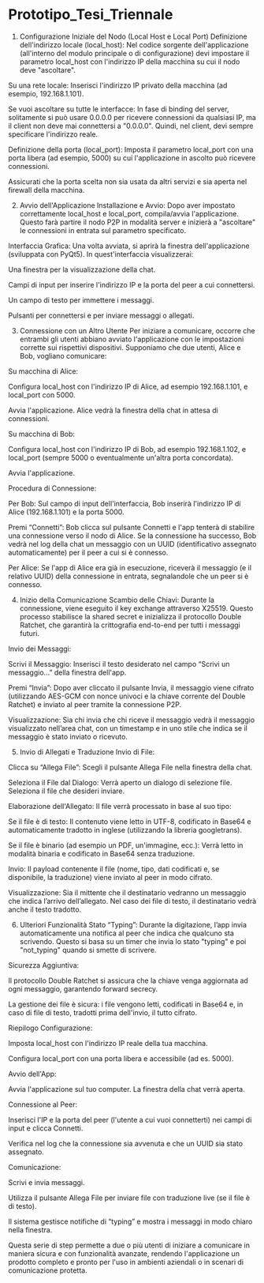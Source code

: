 # Prototipo_Tesi_Triennale
1. Configurazione Iniziale del Nodo (Local Host e Local Port)
Definizione dell'indirizzo locale (local_host):
Nel codice sorgente dell'applicazione (all'interno del modulo principale o di configurazione) devi impostare il parametro local_host con l'indirizzo IP della macchina su cui il nodo deve "ascoltare".

Su una rete locale: Inserisci l'indirizzo IP privato della macchina (ad esempio, 192.168.1.101).

Se vuoi ascoltare su tutte le interfacce: In fase di binding del server, solitamente si può usare 0.0.0.0 per ricevere connessioni da qualsiasi IP, ma il client non deve mai connettersi a "0.0.0.0". Quindi, nel client, devi sempre specificare l'indirizzo reale.

Definizione della porta (local_port):
Imposta il parametro local_port con una porta libera (ad esempio, 5000) su cui l'applicazione in ascolto può ricevere connessioni.

Assicurati che la porta scelta non sia usata da altri servizi e sia aperta nel firewall della macchina.

2. Avvio dell'Applicazione
Installazione e Avvio:
Dopo aver impostato correttamente local_host e local_port, compila/avvia l'applicazione. Questo farà partire il nodo P2P in modalità server e inizierà a "ascoltare" le connessioni in entrata sul parametro specificato.

Interfaccia Grafica:
Una volta avviata, si aprirà la finestra dell'applicazione (sviluppata con PyQt5). In quest'interfaccia visualizzerai:

Una finestra per la visualizzazione della chat.

Campi di input per inserire l'indirizzo IP e la porta del peer a cui connettersi.

Un campo di testo per immettere i messaggi.

Pulsanti per connettersi e per inviare messaggi o allegati.

3. Connessione con un Altro Utente
Per iniziare a comunicare, occorre che entrambi gli utenti abbiano avviato l'applicazione con le impostazioni corrette sui rispettivi dispositivi. Supponiamo che due utenti, Alice e Bob, vogliano comunicare:

Su macchina di Alice:

Configura local_host con l'indirizzo IP di Alice, ad esempio 192.168.1.101, e local_port con 5000.

Avvia l'applicazione. Alice vedrà la finestra della chat in attesa di connessioni.

Su macchina di Bob:

Configura local_host con l'indirizzo IP di Bob, ad esempio 192.168.1.102, e local_port (sempre 5000 o eventualmente un'altra porta concordata).

Avvia l'applicazione.

Procedura di Connessione:

Per Bob:
Sul campo di input dell'interfaccia, Bob inserirà l'indirizzo IP di Alice (192.168.1.101) e la porta 5000.

Premi “Connetti”:
Bob clicca sul pulsante Connetti e l'app tenterà di stabilire una connessione verso il nodo di Alice.
Se la connessione ha successo, Bob vedrà nel log della chat un messaggio con un UUID (identificativo assegnato automaticamente) per il peer a cui si è connesso.

Per Alice:
Se l'app di Alice era già in esecuzione, riceverà il messaggio (e il relativo UUID) della connessione in entrata, segnalandole che un peer si è connesso.

4. Inizio della Comunicazione
Scambio delle Chiavi:
Durante la connessione, viene eseguito il key exchange attraverso X25519. Questo processo stabilisce la shared secret e inizializza il protocollo Double Ratchet, che garantirà la crittografia end-to-end per tutti i messaggi futuri.

Invio dei Messaggi:

Scrivi il Messaggio:
Inserisci il testo desiderato nel campo “Scrivi un messaggio…” della finestra dell'app.

Premi “Invia”:
Dopo aver cliccato il pulsante Invia, il messaggio viene cifrato (utilizzando AES-GCM con nonce univoci e la chiave corrente del Double Ratchet) e inviato al peer tramite la connessione P2P.

Visualizzazione:
Sia chi invia che chi riceve il messaggio vedrà il messaggio visualizzato nell’area chat, con un timestamp e in uno stile che indica se il messaggio è stato inviato o ricevuto.

5. Invio di Allegati e Traduzione
Invio di File:

Clicca su “Allega File”:
Scegli il pulsante Allega File nella finestra della chat.

Seleziona il File dal Dialogo:
Verrà aperto un dialogo di selezione file. Seleziona il file che desideri inviare.

Elaborazione dell'Allegato:
Il file verrà processato in base al suo tipo:

Se il file è di testo:
Il contenuto viene letto in UTF-8, codificato in Base64 e automaticamente tradotto in inglese (utilizzando la libreria googletrans).

Se il file è binario (ad esempio un PDF, un'immagine, ecc.):
Verrà letto in modalità binaria e codificato in Base64 senza traduzione.

Invio:
Il payload contenente il file (nome, tipo, dati codificati e, se disponibile, la traduzione) viene inviato al peer in modo cifrato.

Visualizzazione:
Sia il mittente che il destinatario vedranno un messaggio che indica l’arrivo dell’allegato. Nel caso dei file di testo, il destinatario vedrà anche il testo tradotto.

6. Ulteriori Funzionalità
Stato “Typing”:
Durante la digitazione, l’app invia automaticamente una notifica al peer che indica che qualcuno sta scrivendo. Questo si basa su un timer che invia lo stato "typing" e poi "not_typing" quando si smette di scrivere.

Sicurezza Aggiuntiva:

Il protocollo Double Ratchet si assicura che la chiave venga aggiornata ad ogni messaggio, garantendo forward secrecy.

La gestione dei file è sicura: i file vengono letti, codificati in Base64 e, in caso di file di testo, tradotti prima dell'invio, il tutto cifrato.

Riepilogo
Configurazione:

Imposta local_host con l'indirizzo IP reale della tua macchina.

Configura local_port con una porta libera e accessibile (ad es. 5000).

Avvio dell'App:

Avvia l'applicazione sul tuo computer. La finestra della chat verrà aperta.

Connessione al Peer:

Inserisci l'IP e la porta del peer (l'utente a cui vuoi connetterti) nei campi di input e clicca Connetti.

Verifica nel log che la connessione sia avvenuta e che un UUID sia stato assegnato.

Comunicazione:

Scrivi e invia messaggi.

Utilizza il pulsante Allega File per inviare file con traduzione live (se il file è di testo).

Il sistema gestisce notifiche di “typing” e mostra i messaggi in modo chiaro nella finestra.

Questa serie di step permette a due o più utenti di iniziare a comunicare in maniera sicura e con funzionalità avanzate, rendendo l'applicazione un prodotto completo e pronto per l'uso in ambienti aziendali o in scenari di comunicazione protetta.
